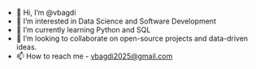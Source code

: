 - 👋 Hi, I’m @vbagdi
- 👀 I’m interested in Data Science and Software Development 
- 🌱 I’m currently learning Python and SQL
- 💞️ I’m looking to collaborate on open-source projects and data-driven ideas.
- 📫 How to reach me - vbagdi2025@gmail.com

<!---
vbagdi/vbagdi is a ✨ special ✨ repository because its `README.md` (this file) appears on your GitHub profile.
You can click the Preview link to take a look at your changes.
--->
